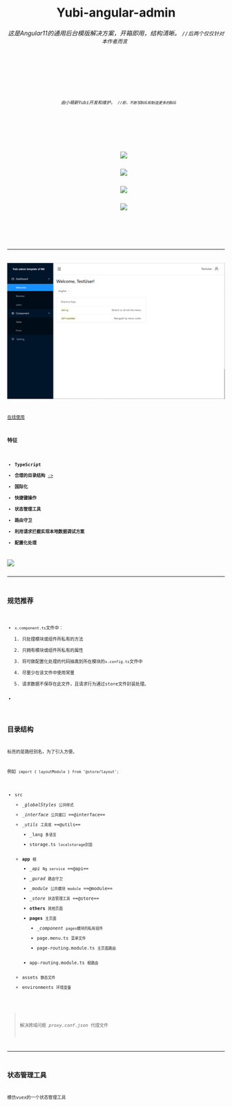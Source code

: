 

  <h1 align="center"> Yubi-angular-admin </h1>
  <h6  align="center"> 这是Angular11的通用后台模版解决方案，开箱即用，结构清晰。
    <code align="center">//后两个仅仅针对本作者而言<code> 
  </h6>

  <h6 align="center">
  由小萌新Yubi开发和维护。 <code>//即，不断写BUG和制造更多的BUG</code>
  </h6>


  <div align="center">
    <span>
      <img src="https://img.shields.io/badge/@angular/cli-11.0.2-green.svg">
    </span>
    <span>
      <img src="https://img.shields.io/badge/typescript-4.0.2-green.svg">
    </span>
    <span>
      <img src="https://img.shields.io/badge/tslint-6.1.0-green.svg">
    </span>
    <span>
      <img src="https://img.shields.io/badge/ng zorro antd-10.2.1-green.svg">
    </span>
  </div>

<div align="left">

---

![image](./docs/main.png)

[在线使用](https://yubi233.gitee.io/yubi-angular-admin)

### 特征
- **TypeScript**
- **合理的目录结构** [->](#目录结构)
- **国际化**
- **快捷键操作**
- **状态管理工具**
- **路由守卫**
- **利用请求拦截实现本地数据调试方案**
- **配置化处理**     

<img src="https://img.shields.io/badge/目前进度-文档编写ing-orange.svg"/>


---
## 规范推荐

- `x.component.ts`文件中：
  1. 只处理模块或组件所私有的方法
  2. 只拥有模块或组件所私有的属性
  3. 将可做配置化处理的代码抽离到所在模块的`x.config.ts`文件中
  4. 尽量少在该文件中使用常量
  5. 请求数据不保存在此文件，且请求行为通过store文件封装处理。
- 

## 目录结构
标亮的是路经别名，为了引入方便。

例如 `import { layoutModule } from '@store/layout';`

- src
  - *_globalStyles* `公共样式`
  - *_interface* `公共接口` ==@interface==
  - *_utils* `工具库`   ==@utils==
    - _lang `多语言` 
    - storage.ts `localstorage封装`
  - **app** `根`
    - *_api* `Ng service` ==@api==
    - *_gurad* `路由守卫` 
    - *_module* `公共模块 module` ==@module==
    - *_store* `状态管理工具` ==@store==
    - **others** `其他页面`
    - **pages** `主页面`
      - *_component* `pages模块的私有组件`
      - page.menu.ts `菜单文件`
      - page-routing.module.ts `主页面路由`
    - app-routing.module.ts `根路由`
  - assets `静态文件`
  - environments `环境变量`

> 解决跨域问题 *proxy.conf.json* 代理文件

---

## 状态管理工具

模仿vuex的一个状态管理工具

